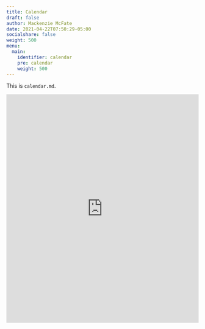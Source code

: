 ```yaml
---
title: Calendar
draft: false
author: Mackenzie McFate
date: 2021-04-22T07:50:29-05:00
socialshare: false
weight: 500
menu:
  main:
    identifier: calendar
    pre: calendar
    weight: 500
---
```


This is `calendar.md`.

<iframe src="https://calendar.google.com/calendar/embed?height=600&amp;wkst=1&amp;bgcolor=%23ffffff&amp;ctz=America%2FChicago&amp;src=dG9sZWRvd2lldGluZ0BnbWFpbC5jb20&amp;src=YTlrdjFtNDBycHI4bG5hMDc2dG40b2JtcDRAZ3JvdXAuY2FsZW5kYXIuZ29vZ2xlLmNvbQ&amp;color=%236aa137&amp;color=%23039BE5&amp;showTitle=0&amp;showTabs=1&amp;showCalendars=0&amp;showTz=0" style="border-width:0" width="100%" height="600px" frameborder="0" scrolling="no"></iframe>
